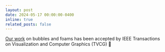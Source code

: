 ```yaml
---
layout: post
date: 2024-05-17 00:00:00-0400
inline: true
related_posts: false
---
```


[Our work](https://hhuiwangg.github.io/projects/melp-levelset/) on bubbles and foams has been accepted by IEEE Transactions on Visualization and Computer Graphics (TVCG) :tada: